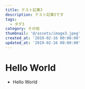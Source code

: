 ```yaml
---
title: テスト記事3
description: テスト記事3です
tags:
  - タグ3
category: その他
thumbnail: '@/assets/image3.jpeg'
created_at: '2019-02-16 00:08:00'
updated_at: '2019-02-16 00:00:00'
---
```


# Hello World

- Hello World
